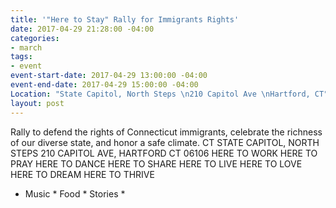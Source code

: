 ```yaml
---
title: '"Here to Stay" Rally for Immigrants Rights'
date: 2017-04-29 21:28:00 -04:00
categories:
- march
tags:
- event
event-start-date: 2017-04-29 13:00:00 -04:00
event-end-date: 2017-04-29 15:00:00 -04:00
Location: "State Capitol, North Steps \n210 Capitol Ave \nHartford, CT"
layout: post
---
```


Rally to defend the rights of Connecticut immigrants, celebrate the richness of our diverse state, and honor a safe climate.
CT STATE CAPITOL, NORTH STEPS
210 CAPITOL AVE, HARTFORD CT 06106
HERE TO WORK HERE TO PRAY
HERE TO DANCE
HERE TO SHARE HERE TO LIVE
HERE TO LOVE
HERE TO DREAM
HERE TO THRIVE
* Music * Food * Stories *